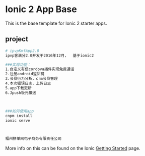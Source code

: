Ionic 2 App Base
=====================

This is the base template for Ionic 2 starter apps.

##  project

```bash
# ipvpKmfApp2.0
ipvp客满分2.0开发于2016年12月，  基于ionic2 

###实现功能：    
1.自定义有信cordova插件实现免费通话   
2.注册android返回键   
3.会员行为分析，crm会员管理   
4.本次错误日志，上传日志   
5.app下载更新   
6.Jpush极光推送   
   
   

###如何使用app    
cnpm install   
ionic serve  



福州拼单网电子商务有限责任公司

```

More info on this can be found on the Ionic [Getting Started](http://ionicframework.com/docs/v2/getting-started/) page.
